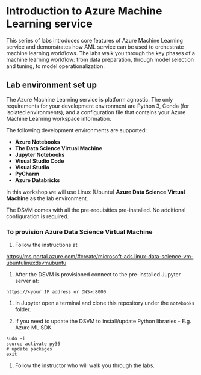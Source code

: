 # Introduction to Azure Machine Learning service
This series of labs introduces core features of Azure Machine Learning service and demonstrates how AML service can be used to orchestrate machine learning workflows. The labs  walk you through the key phases of a machine learning workflow: from data preparation, through model selection and tuning, to model operationalization.


## Lab environment set up

The Azure Machine Learning service is platform agnostic. The only requirements for your development environment are Python 3, Conda (for isolated environments), and a configuration file that contains your Azure Machine Learning workspace information.

The following development environments are supported: 
- **Azure Notebooks**
- **The Data Science Virtual Machine**
- **Jupyter Notebooks**
- **Visual Studio Code**
- **Visual Studio**
- **PyCharm**
- **Azure Databricks**

In this workshop we will use Linux (Ubuntu) **Azure Data Science Virtual Machine** as the lab environment.

The DSVM comes with all the pre-requisities pre-installed. No additional configuration is required.

### To provision Azure Data Science Virtual Machine

1. Follow the instructions at

https://ms.portal.azure.com/#create/microsoft-ads.linux-data-science-vm-ubuntulinuxdsvmubuntu


1. After the DSVM is provisioned connect to the pre-installed Jupyter server at:

`https://<your IP address or DNS>:8000`
  
1. In Jupyter open a terminal and clone this repository under the `notebooks` folder.

1. If you need to update the DSVM to install/update Python libraries - E.g. Azure ML SDK.
```
sudo -i
source activate py36
# update packages
exit
```


1. Follow the instructor who will walk you through the labs.

